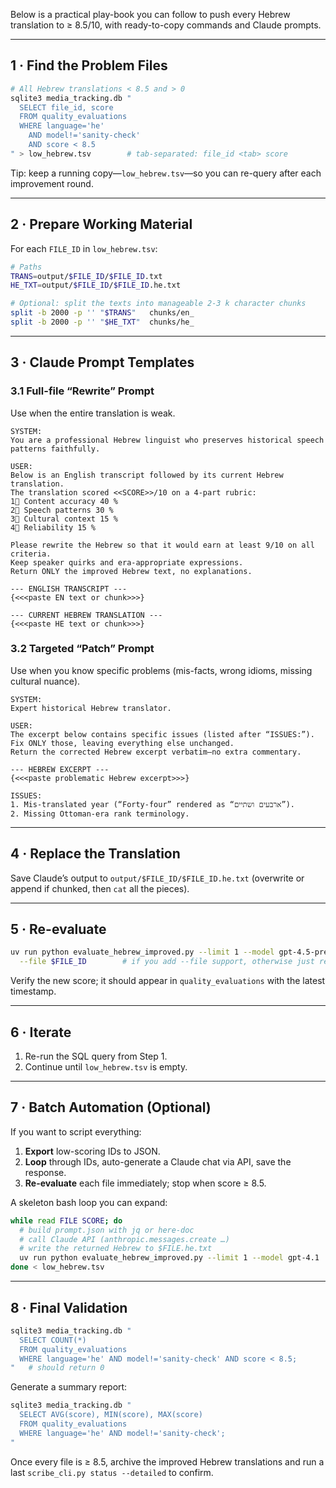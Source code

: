 Below is a practical play-book you can follow to push every Hebrew translation to ≥ 8.5/10, with ready-to-copy commands and Claude prompts.

---

## 1 · Find the Problem Files

```bash
# All Hebrew translations < 8.5 and > 0
sqlite3 media_tracking.db "
  SELECT file_id, score 
  FROM quality_evaluations
  WHERE language='he' 
    AND model!='sanity-check' 
    AND score < 8.5
" > low_hebrew.tsv        # tab-separated: file_id <tab> score
```

Tip: keep a running copy—`low_hebrew.tsv`—so you can re-query after each improvement round.

---

## 2 · Prepare Working Material

For each `FILE_ID` in `low_hebrew.tsv`:

```bash
# Paths
TRANS=output/$FILE_ID/$FILE_ID.txt
HE_TXT=output/$FILE_ID/$FILE_ID.he.txt

# Optional: split the texts into manageable 2-3 k character chunks
split -b 2000 -p '' "$TRANS"   chunks/en_
split -b 2000 -p '' "$HE_TXT"  chunks/he_
```

---

## 3 · Claude Prompt Templates

### 3.1 Full-file “Rewrite” Prompt  
Use when the entire translation is weak.

```text
SYSTEM:
You are a professional Hebrew linguist who preserves historical speech patterns faithfully.

USER:
Below is an English transcript followed by its current Hebrew translation. 
The translation scored <<SCORE>>/10 on a 4-part rubric:
1⃣ Content accuracy 40 %  
2⃣ Speech patterns 30 %  
3⃣ Cultural context 15 %  
4⃣ Reliability 15 %  

Please rewrite the Hebrew so that it would earn at least 9/10 on all criteria.
Keep speaker quirks and era-appropriate expressions.
Return ONLY the improved Hebrew text, no explanations.

--- ENGLISH TRANSCRIPT ---
{<<<paste EN text or chunk>>>}

--- CURRENT HEBREW TRANSLATION ---
{<<<paste HE text or chunk>>>}
```

### 3.2 Targeted “Patch” Prompt  
Use when you know specific problems (mis-facts, wrong idioms, missing cultural nuance).

```text
SYSTEM:
Expert historical Hebrew translator.

USER:
The excerpt below contains specific issues (listed after “ISSUES:”). 
Fix ONLY those, leaving everything else unchanged.  
Return the corrected Hebrew excerpt verbatim—no extra commentary.

--- HEBREW EXCERPT ---
{<<<paste problematic Hebrew excerpt>>>}

ISSUES:
1. Mis-translated year (“Forty-four” rendered as “ארבעים ושתיים”).
2. Missing Ottoman-era rank terminology.
```

---

## 4 · Replace the Translation

Save Claude’s output to `output/$FILE_ID/$FILE_ID.he.txt` (overwrite or append if chunked, then `cat` all the pieces).

---

## 5 · Re-evaluate

```bash
uv run python evaluate_hebrew_improved.py --limit 1 --model gpt-4.5-preview \
  --file $FILE_ID        # if you add --file support, otherwise just re-run on a batch
```

Verify the new score; it should appear in `quality_evaluations` with the latest timestamp.

---

## 6 · Iterate

1. Re-run the SQL query from Step 1.  
2. Continue until `low_hebrew.tsv` is empty.

---

## 7 · Batch Automation (Optional)

If you want to script everything:

1. **Export** low-scoring IDs to JSON.
2. **Loop** through IDs, auto-generate a Claude chat via API, save the response.
3. **Re-evaluate** each file immediately; stop when score ≥ 8.5.

A skeleton bash loop you can expand:

```bash
while read FILE SCORE; do
  # build prompt.json with jq or here-doc
  # call Claude API (anthropic.messages.create …)
  # write the returned Hebrew to $FILE.he.txt
  uv run python evaluate_hebrew_improved.py --limit 1 --model gpt-4.1
done < low_hebrew.tsv
```

---

## 8 · Final Validation

```bash
sqlite3 media_tracking.db "
  SELECT COUNT(*)
  FROM quality_evaluations
  WHERE language='he' AND model!='sanity-check' AND score < 8.5;
"   # should return 0
```

Generate a summary report:

```bash
sqlite3 media_tracking.db "
  SELECT AVG(score), MIN(score), MAX(score) 
  FROM quality_evaluations 
  WHERE language='he' AND model!='sanity-check';
"
```

Once every file is ≥ 8.5, archive the improved Hebrew translations and run a last `scribe_cli.py status --detailed` to confirm.